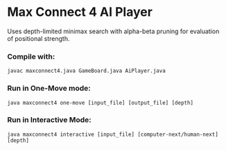 # Max Connect 4 AI Player #

Uses depth-limited minimax search with alpha-beta pruning for evaluation of positional strength.

### Compile with: ###

`javac maxconnect4.java GameBoard.java AiPlayer.java`

### Run in One-Move mode: ###

`java maxconnect4 one-move [input_file] [output_file] [depth]`

### Run in Interactive Mode: ###

`java maxconnect4 interactive [input_file] [computer-next/human-next] [depth]`
